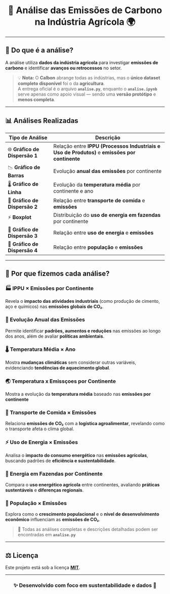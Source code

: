 <h1 align="center">🌱 Análise das Emissões de Carbono na Indústria Agrícola 🌍</h1>

---

## 📖 Do que é a análise?

A análise utiliza **dados da indústria agrícola** para investigar **emissões de carbono** e identificar **avanços ou retrocessos** no setor.  

> 💡 **Nota:** O **Calbon** abrange todas as indústrias, mas o **único dataset completo disponível** foi o da **agricultura**.  
> A entrega oficial é o arquivo **`analise.py`**, enquanto o **`analise.ipynb`** serve apenas como apoio visual — sendo uma **versão protótipo** e **menos completa**.

---

## 📊 Análises Realizadas

| Tipo de Análise | Descrição |
|------------------|------------|
| 🌐 **Gráfico de Dispersão 1** | Relação entre **IPPU (Processos Industriais e Uso de Produtos)** e **emissões por continente** |
| 📉 **Gráfico de Barras** | Evolução **anual das emissões** por continente |
| 🌡️ **Gráfico de Linha** | Evolução da **temperatura média** por continente e ano |
| 🚚 **Gráfico de Dispersão 2** | Relação entre **transporte de comida** e **emissões** |
| ⚡ **Boxplot** | Distribuição do **uso de energia em fazendas** por continente |
| 🔋 **Gráfico de Dispersão 3** | Relação entre **uso de energia** e **emissões** |
| 👥 **Gráfico de Dispersão 4** | Relação entre **população** e **emissões** |

---

## 💬 Por que fizemos cada análise?

### 🏭 IPPU × Emissões por Continente  
Revela o **impacto das atividades industriais** (como produção de cimento, aço e químicos) nas **emissões globais de CO₂**.

### 📆 Evolução Anual das Emissões  
Permite identificar **padrões, aumentos e reduções** nas emissões ao longo dos anos, além de avaliar **políticas ambientais**.

### 🌡️ Temperatura Média × Ano  
Mostra **mudanças climáticas** sem considerar outras variáveis, evidenciando **tendências de aquecimento global**.

### 🌏 Temperatura x Emissçoes por Continente
Mostra a evolução da **temperatura média** baseado nas **emissões por continente**

### 🚜 Transporte de Comida × Emissões  
Relaciona **emissões de CO₂** com a **logística agroalimentar**, revelando como o transporte afeta o clima global.

### ⚡ Uso de Energia × Emissões  
Analisa o **impacto do consumo energético** nas **emissões agrícolas**, buscando padrões de **eficiência e sustentabilidade**.

### 🌾 Energia em Fazendas por Continente  
Compara o **uso energético agrícola** entre continentes, avaliando **práticas sustentáveis** e **diferenças regionais**.

### 👥 População × Emissões  
Explora como o **crescimento populacional** e o **nível de desenvolvimento econômico** influenciam as **emissões de CO₂**.

> 📁 Todas as análises completas e descrições detalhadas podem ser encontradas em **`analise.py`**

---

## ⚖️ Licença

Este projeto está sob a licença [**MIT**](https://choosealicense.com/licenses/mit/).  

---

<h3 align="center">✨ Desenvolvido com foco em sustentabilidade e dados 🌿</h3>
